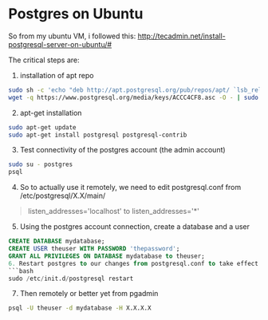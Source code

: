 # Postgres on Ubuntu

So from my ubuntu VM, i followed this: http://tecadmin.net/install-postgresql-server-on-ubuntu/#

The critical steps are:
1. installation of apt repo
```bash
sudo sh -c 'echo "deb http://apt.postgresql.org/pub/repos/apt/ `lsb_release -cs`-pgdg main" >> /etc/apt/sources.list.d/pgdg.list'
wget -q https://www.postgresql.org/media/keys/ACCC4CF8.asc -O - | sudo apt-key add -
```
2. apt-get installation
```bash
sudo apt-get update
sudo apt-get install postgresql postgresql-contrib
```
3. Test connectivity of the postgres account (the admin account)
```bash
sudo su - postgres
psql
```
4. So to actually use it remotely, we need to edit postgresql.conf from /etc/postgresql/X.X/main/
> listen_addresses='localhost'
to
> listen_addresses='*'
5. Using the postgres account connection, create a database and a user
```sql
CREATE DATABASE mydatabase;
CREATE USER theuser WITH PASSWORD 'thepassword';
GRANT ALL PRIVILEGES ON DATABASE mydatabase to theuser;
6. Restart postgres to our changes from postgresql.conf to take effect.
```bash
sudo /etc/init.d/postgresql restart
```
7. Then remotely or better yet from pgadmin
```bash
psql -U theuser -d mydatabase -H X.X.X.X
```

